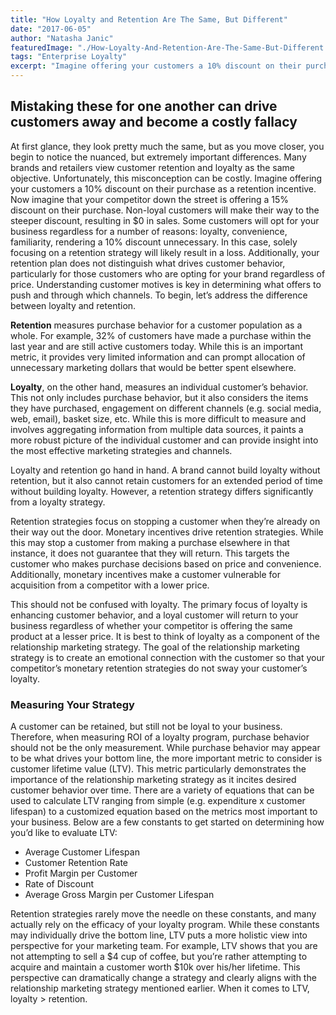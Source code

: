 ```yaml
---
title: "How Loyalty and Retention Are The Same, But Different"
date: "2017-06-05"
author: "Natasha Janic"
featuredImage: "./How-Loyalty-And-Retention-Are-The-Same-But-Different.jpg"
tags: "Enterprise Loyalty"
excerpt: "Imagine offering your customers a 10% discount on their purchase as a retention incentive. Now imagine that your competitor down the street is offering a 15% discount on their purchase."
---
```


## Mistaking these for one another can drive customers away and become a costly fallacy

At first glance, they look pretty much the same, but as you move closer, you begin to notice the nuanced, but extremely important differences. Many brands and retailers view customer retention and loyalty as the same objective. Unfortunately, this misconception can be costly. Imagine offering your customers a 10% discount on their purchase as a retention incentive. Now imagine that your competitor down the street is offering a 15% discount on their purchase. Non-loyal customers will make their way to the steeper discount, resulting in $0 in sales. Some customers will opt for your business regardless for a number of reasons: loyalty, convenience, familiarity, rendering a 10% discount unnecessary. In this case, solely focusing on a retention strategy will likely result in a loss. Additionally, your retention plan does not distinguish what drives customer behavior, particularly for those customers who are opting for your brand regardless of price. Understanding customer motives is key in determining what offers to push and through which channels. To begin, let’s address the difference between loyalty and retention.

**Retention** measures purchase behavior for a customer population as a whole. For example, 32% of customers have made a purchase within the last year and are still active customers today. While this is an important metric, it provides very limited information and can prompt allocation of unnecessary marketing dollars that would be better spent elsewhere.

**Loyalty**, on the other hand, measures an individual customer’s behavior. This not only includes purchase behavior, but it also considers the items they have purchased, engagement on different channels (e.g. social media, web, email), basket size, etc. While this is more difficult to measure and involves aggregating information from multiple data sources, it paints a more robust picture of the individual customer and can provide insight into the most effective marketing strategies and channels.

Loyalty and retention go hand in hand. A brand cannot build loyalty without retention, but it also cannot retain customers for an extended period of time without building loyalty. However, a retention strategy differs significantly from a loyalty strategy.

Retention strategies focus on stopping a customer when they’re already on their way out the door. Monetary incentives drive retention strategies. While this may stop a customer from making a purchase elsewhere in that instance, it does not guarantee that they will return. This targets the customer who makes purchase decisions based on price and convenience. Additionally, monetary incentives make a customer vulnerable for acquisition from a competitor with a lower price.

This should not be confused with loyalty. The primary focus of loyalty is enhancing customer behavior, and a loyal customer will return to your business regardless of whether your competitor is offering the same product at a lesser price. It is best to think of loyalty as a component of the relationship marketing strategy. The goal of the relationship marketing strategy is to create an emotional connection with the customer so that your competitor’s monetary retention strategies do not sway your customer’s loyalty.

### Measuring Your Strategy

A customer can be retained, but still not be loyal to your business. Therefore, when measuring ROI of a loyalty program, purchase behavior should not be the only measurement. While purchase behavior may appear to be what drives your bottom line, the more important metric to consider is customer lifetime value (LTV). This metric particularly demonstrates the importance of the relationship marketing strategy as it incites desired customer behavior over time. There are a variety of equations that can be used to calculate LTV ranging from simple (e.g. expenditure x customer lifespan) to a customized equation based on the metrics most important to your business. Below are a few constants to get started on determining how you’d like to evaluate LTV:
* Average Customer Lifespan
* Customer Retention Rate
* Profit Margin per Customer
* Rate of Discount
* Average Gross Margin per Customer Lifespan

Retention strategies rarely move the needle on these constants, and many actually rely on the efficacy of your loyalty program. While these constants may individually drive the bottom line, LTV puts a more holistic view into perspective for your marketing team. For example, LTV shows that you are not attempting to sell a $4 cup of coffee, but you’re rather attempting to acquire and maintain a customer worth $10k over his/her lifetime. This perspective can dramatically change a strategy and clearly aligns with the relationship marketing strategy mentioned earlier. When it comes to LTV, loyalty > retention.
